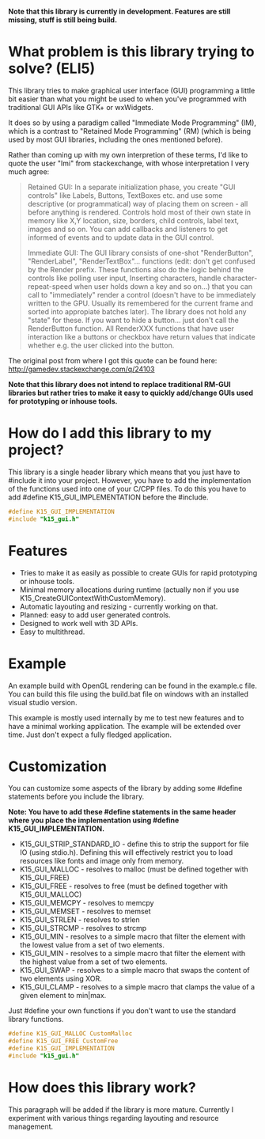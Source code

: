 **Note that this library is currently in development. Features are still missing, stuff is still being build.**

# What problem is this library trying to solve? (ELI5)
This library tries to make graphical user interface (GUI) programming a little bit easier than what you might be used to when you've programmed with traditional GUI APIs like GTK+ or wxWidgets.

It does so by using a paradigm called "Immediate Mode Programming" (IM), which is a contrast to "Retained Mode Programming" (RM) (which is being used by most GUI libraries, including the ones mentioned before).

Rather than coming up with my own interpretion of these terms, I'd like to quote the user "Imi" from stackexchange, with whose interpretation I very much agree:
>Retained GUI: In a separate initialization phase, you create "GUI controls" like Labels, Buttons, TextBoxes etc. and use some 
>descriptive (or programmatical) way of placing them on screen - all before anything is rendered. 
>Controls hold most of their own state in memory like X,Y location, size, borders, child controls, label text, images and so on. 
>You can add callbacks and listeners to get informed of events and to update data in the GUI control.
>
>Immediate GUI: The GUI library consists of one-shot "RenderButton", "RenderLabel", "RenderTextBox"... functions 
>(edit: don't get confused by the Render prefix. These functions also do the logic behind the controls like polling user input, 
>Inserting characters, handle character-repeat-speed when user holds down a key and so on...) 
>that you can call to "immediately" render a control (doesn't have to be immediately written to the GPU. 
>Usually its remembered for the current frame and sorted into appropiate batches later). 
>The library does not hold any "state" for these. If you want to hide a button... just don't call the RenderButton function. 
>All RenderXXX functions that have user interaction like a buttons or checkbox have return values that 
>indicate whether e.g. the user clicked into the button.

The original post from where I got this quote can be found here: http://gamedev.stackexchange.com/q/24103

**Note that this library does not intend to replace traditional RM-GUI libraries but rather tries to make it easy to quickly add/change GUIs used for prototyping or inhouse tools.**

# How do I add this library to my project?

This library is a single header library which means that you just have to #include it into your project. 
However, you have to add the implementation of the functions used into one of your C/CPP files. 
To do this you have to add #define K15_GUI_IMPLEMENTATION before the #include.

```c
#define K15_GUI_IMPLEMENTATION
#include "k15_gui.h"
```

# Features
* Tries to make it as easily as possible to create GUIs for rapid prototyping or inhouse tools.
* Minimal memory allocations during runtime (actually non if you use K15_CreateGUIContextWithCustomMemory).
* Automatic layouting and resizing - currently working on that.
* Planned: easy to add user generated controls.
* Designed to work well with 3D APIs.
* Easy to multithread.

# Example
An example build with OpenGL rendering can be found in the example.c file. You can build this file using the build.bat file on windows with an installed visual studio version.

This example is mostly used internally by me to test new features and to have a minimal working application. 
The example will be extended over time. Just don't expect a fully fledged application.

# Customization
You can customize some aspects of the library by adding some #define statements before you include the library.

**Note: You have to add these #define statements in the same header where you place the implementation using #define K15_GUI_IMPLEMENTATION.**

* K15_GUI_STRIP_STANDARD_IO - define this to strip the support for file IO (using stdio.h). 
Defining this will effectively restrict you to load resources like fonts and image only from memory.
* K15_GUI_MALLOC - resolves to malloc (must be defined together with K15_GUI_FREE)
* K15_GUI_FREE - resolves to free (must be defined together with K15_GUI_MALLOC)
* K15_GUI_MEMCPY - resolves to memcpy
* K15_GUI_MEMSET - resolves to memset
* K15_GUI_STRLEN - resolves to strlen
* K15_GUI_STRCMP - resolves to strcmp
* K15_GUI_MIN - resolves to a simple macro that filter the element with the lowest value from a set of two elements.
* K15_GUI_MIN - resolves to a simple macro that filter the element with the highest value from a set of two elements.
* K15_GUI_SWAP - resolves to a simple macro that swaps the content of two elements using XOR.
* K15_GUI_CLAMP - resolves to a simple macro that clamps the value of a given element to min|max.

Just #define your own functions if you don't want to use the standard library functions.
```c
#define K15_GUI_MALLOC CustomMalloc
#define K15_GUI_FREE CustomFree
#define K15_GUI_IMPLEMENTATION
#include "k15_gui.h"
```

# How does this library work?
This paragraph will be added if the library is more mature. Currently I experiment with various things regarding layouting and resource management.



